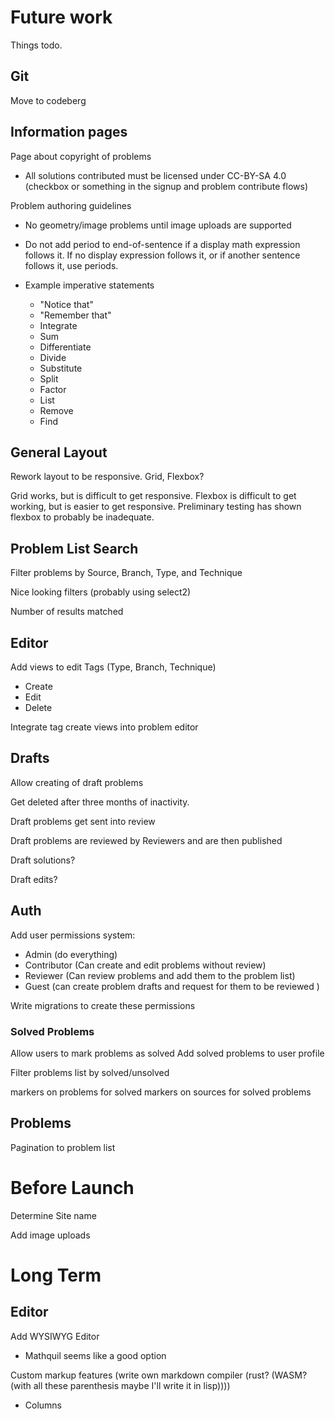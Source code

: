 # Future work

Things todo.

## Git

Move to codeberg

## Information pages

Page about copyright of problems

- All solutions contributed must be licensed under CC-BY-SA 4.0 (checkbox or something in the signup and problem contribute flows)

Problem authoring guidelines

- No geometry/image problems until image uploads are supported

- Do not add period to end-of-sentence if a display math expression follows it.
  If no display expression follows it, or if another sentence follows it, use periods.

- Example imperative statements

  - "Notice that"
  - "Remember that"
  - Integrate
  - Sum
  - Differentiate
  - Divide
  - Substitute
  - Split
  - Factor
  - List
  - Remove
  - Find

## General Layout

Rework layout to be responsive. Grid, Flexbox?

Grid works, but is difficult to get responsive.
Flexbox is difficult to get working, but is easier to get responsive. Preliminary testing has shown flexbox to probably be inadequate.

## Problem List Search

Filter problems by Source, Branch, Type, and Technique

Nice looking filters (probably using select2)

Number of results matched

## Editor

Add views to edit Tags (Type, Branch, Technique)

- Create
- Edit
- Delete

Integrate tag create views into problem editor

## Drafts

Allow creating of draft problems

Get deleted after three months of inactivity.

Draft problems get sent into review

Draft problems are reviewed by Reviewers and are then published

Draft solutions?

Draft edits?

## Auth

Add user permissions system:

- Admin (do everything)
- Contributor (Can create and edit problems without review)
- Reviewer (Can review problems and add them to the problem list)
- Guest (can create problem drafts and request for them to be reviewed )

Write migrations to create these permissions

### Solved Problems

Allow users to mark problems as solved
Add solved problems to user profile

Filter problems list by solved/unsolved

markers on problems for solved
markers on sources for solved problems

## Problems

Pagination to problem list

# Before Launch

Determine Site name

Add image uploads

# Long Term

## Editor

Add WYSIWYG Editor

- Mathquil seems like a good option

Custom markup features (write own markdown compiler (rust? (WASM? (with all these parenthesis maybe I'll write it in lisp))))

- Columns
